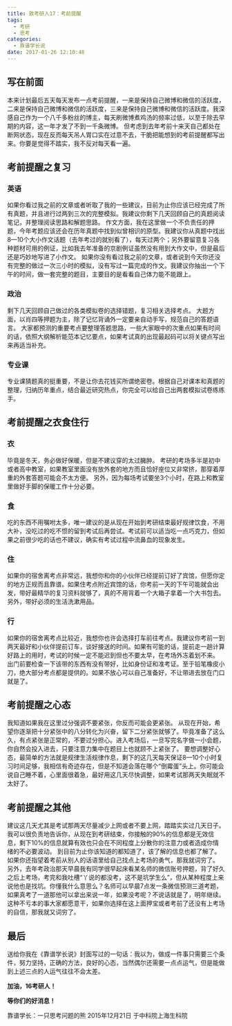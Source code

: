```yaml
---
title: 致考研人17：考前提醒
tags:
  - 考研
  - 思考
categories:
  - 靠谱学长说
date: 2017-01-26 12:10:48
---
```



## 写在前面

本来计划最后五天每天发布一点考前提醒，一来是保持自己微博和微信的活跃度，二来是保持自己微博和微信的活跃度，三来是保持自己微博和微信的活跃度。我深感自己作为一个八千多粉丝的博主，每天刷微博煮鸡汤的频率过低，以至于除去早期的内容，这一年才发了不到一千条微博。
但考虑到去年考前十来天自己都处在断网状态，现在反而每天吊人胃口实在过意不去，干脆把能想到的考前提醒都写出来。你要是觉得不踏实，我不反对每天看一遍。

<!-- more -->

## 考前提醒之复习

### 英语
如果你看过我之前的文章或者听取了我的一些建议，目前为止你应该已经完成了所有真题，并且进行过两到三次的完整模拟。我建议你剩下几天回顾自己的真题阅读笔记，并整理阅读思路和解题思路。
作文方面，我在这里做一个不负责任的押题，今年考题应该还会在历年真题中找到似曾相识的原型。我建议你从真题中找出8—10个大小作文话题（去年考过的就别看了），每天过两个；另外要留意复习各种题材可用的例证，比如我去年准备的京剧例证虽然没有用到大作文中，但是最后还是巧妙地写进了小作文。
如果你没有看过我之前的文章，或者说到今天你还没有完整的做过一次三小时的模拟，没有写过一篇完成的作文。我建议你抽出一个下午的时间，做一套完整的题目，主要目的是看看自己体力能不能跟上。

### 政治
剩下几天回顾自己做过的各类模拟卷的选择错题，复习相关选择考点。
大题方面，以肖四等押题为主，除了记忆背诵外一定要亲自动手写，规范自己的答题语言。
大家都预测的重要考点要整理答题思路，一些大家眼中的次重点如果有时间的话，依照大纲解析能范本记忆要点，如果考试真的出现最起码可以将关键点写出来再适当补充。

### 专业课
专业课猜题真的挺重要，不是让你去花钱买所谓绝密卷。根据自己对课本和真题的整理，归纳历年重点，结合最近研究热点，你完全可以给自己出两套模拟试卷练练手。

## 考前提醒之衣食住行

### 衣
毕竟是冬天，务必做好保暖，但是不建议穿的太过臃肿。
考研的考场多半是初中或者高中教室，如果教室里面没有放外套的地方而且恰好座位又非常挤，那穿着厚重的外套答题可能会不太方便。
另外，因为每场考试要坐3个小时，在路上和教室里做好手脚的保暖工作十分必要。

### 食
吃的东西不用嘱咐太多，唯一建议的是从现在开始到考研结束最好规律饮食，不用大补，没吃过的吃不惯的留到考试后再尝试。考试前可以适当吃一点巧克力，但如果之前很少吃的话也不建议，确实有考试过程中流鼻血的现象发生。

### 住
如果你的宿舍离考点非常远，我想你和你的小伙伴已经提前订好了宾馆，但愿你定的地方正规而且靠谱。如果住考点附近宾馆的话，你考前一天的下午可能就会出发，带好最精华的复习资料就够了，真的不用背着一个大箱子拿着一个大书包去。另外，带好必须的生活洗漱用品。

### 行
如果你的宿舍离考点比较近，我想你也许会选择打车前往考点。我建议你考前一到两天最好和小伙伴提前订车，谈好接送的时间。如果有可能的话，提前走一趟计算好路上的用时，考试的时候一定不能迟到但也不要太早，在考场外冻着划不来。
出门前要检查一下该带的东西有没有带好，比如身份证和准考证。至于铅笔橡皮小刀，绝大部分考点都是提供的。如果不放心可以自己准备好，不让带进去放在门口就是了。

## 考前提醒之心态

我知道如果我在这里过分强调不要紧张，你反而可能会更紧张。
从现在开始，希望你逐渐把十分紧张中的八分转化为兴奋，留下二分紧张就够了。毕竟准备了这么久，有点紧张是正常的，不要过分担心。进入考场后，一旦写完名字做一小会题，你自然会投入进去，只要注意力集中在题目上也就顾不上紧张了。
要想调整好心态，最简单的方法就是规律生活规律作息，剩下的这几天每天保证8—10个小时复习时间足够，我相信有奇迹存在，但是不知道会落在哪个“倒霉蛋”头上。你可能会说自己睡不着，心里面很着急，最好用这几天尽快调整，如果考试那两天失眠就不太好了。

## 考前提醒之其他

建议这几天尤其是考试那两天尽量减少上网或者不要上网，踏踏实实过几天日子。我可以很负责地告诉你，从现在到考研结束，你接触的90%的信息都是无效信息，剩下10%的信息就算有效也只会在不同程度上分散你的注意力或者造成你情绪的不必要波动。
到目前为止你该知道的都知道了，该了解的信息也都了解了。如果你还指望着考前从别人的话语里给自己找点上考场的勇气，那我就词穷了。
另外，去年考政治那天早晨我有同学很早起床看某名师的微信账号押题，背了好久之后上考场，考完和我吐槽“丫说的都没考，这不是坑学生么”，但从某种程度上来说他也是找坑。你懂我什么意思么？名师可以早晨7点发一条微信预测三道考题，如果真考了一道那他可以拿出来说一年，如果没考呢？不说话就是了，明年继续。这种不亏本的事大家都愿意干，如果你选择在这上面押宝或者考前了还没有上考场的自信，那我就又词穷了。

## 最后

送给你我在《靠谱学长说》封面写过的一句话：我以为，做成一件事只需要三个条件，努力坚持，正确的方法，良好的心态，当然偶尔还需要一点点运气，但是能做到上述三点的人运气往往不会太差。

**加油，16考研人！**

**等你们的好消息！**



靠谱学长：一只思考问题的熊
2015年12月21日
于中科院上海生科院
